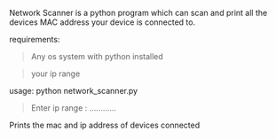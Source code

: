 Network Scanner is a python program which can scan and print all the devices MAC address your device is connected to.

requirements:

>Any os system with python installed

>your ip range

usage:
python network_scanner.py

>Enter ip range : ............

Prints the mac and ip address of devices connected
